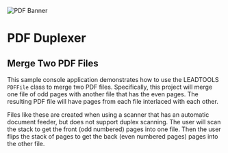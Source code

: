 ﻿![PDF Banner][1]

# PDF Duplexer

## Merge Two PDF Files

This sample console application demonstrates how to use the LEADTOOLS `PDFFile` class to merge two PDF files.
Specifically, this project will merge one file of odd pages with another file that
has the even pages.  The resulting PDF file will have pages from each file interlaced
with each other.

Files like these are created when using a scanner that has an automatic document feeder, but does
not support duplex scanning.  The user will scan the stack to get the front (odd numbered) pages into one file.
Then the user flips the stack of pages to get the back (even numbered pages) pages into the other file.


[1]: https://www.leadtools.com/images/new-site-images/banners/pdf.jpg